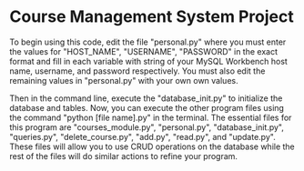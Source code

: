 # Course Management System Project

To begin using this code, edit the file "personal.py" where you must enter the values for "HOST_NAME", "USERNAME", "PASSWORD" in the exact format and fill in each variable with string of your MySQL Workbench host name, username, and password respectively. You must also edit the remaining values in "personal.py" with your own own values.

Then in the command line, execute the "database_init.py" to initialize the database and tables. Now, you can execute the other program files using the command "python [file name].py" in the terminal. The essential files for this program are "courses_module.py", "personal.py", "database_init.py", "queries.py", "delete_course.py", "add.py", "read.py", and "update.py". These files will allow you to use CRUD operations on the database while the rest of the files will do similar actions to refine your program.
